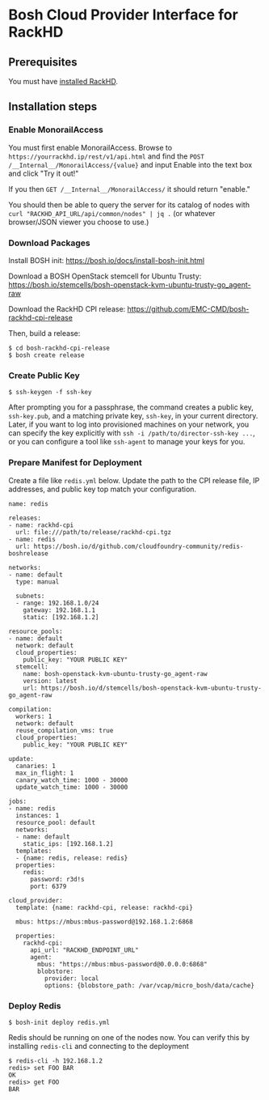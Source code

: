 # Bosh Cloud Provider Interface for RackHD

## Prerequisites

You must have [installed RackHD](http://rackhd.readthedocs.org/en/latest/).

## Installation steps

### Enable MonorailAccess

You must first enable MonorailAccess. Browse to `https://yourrackhd.ip/rest/v1/api.html` and find the `POST /__Internal__/MonorailAccess/{value}` and input Enable into the text box and click "Try it out!"

If you then `GET /__Internal__/MonorailAccess/` it should return "enable."

You should then be able to query the server for its catalog of nodes with `curl "RACKHD_API_URL/api/common/nodes" | jq .` (or whatever browser/JSON viewer you choose to use.)

### Download Packages

Install BOSH init: <https://bosh.io/docs/install-bosh-init.html>

Download a BOSH OpenStack stemcell for Ubuntu Trusty: <https://bosh.io/stemcells/bosh-openstack-kvm-ubuntu-trusty-go_agent-raw>

Download the RackHD CPI release: <https://github.com/EMC-CMD/bosh-rackhd-cpi-release>

Then, build a release:

```
$ cd bosh-rackhd-cpi-release
$ bosh create release
```

### Create Public Key

`$ ssh-keygen -f ssh-key`

After prompting you for a passphrase, the command creates a public key, `ssh-key.pub`, and a matching private key, `ssh-key`, in your current directory. Later, if you want to log into provisioned machines on your network, you can specify the key explicitly with `ssh -i /path/to/director-ssh-key ...`, or you can configure a tool like `ssh-agent` to manage your keys for you.

### Prepare Manifest for Deployment

Create a file like `redis.yml` below. Update the path to the CPI release file, IP addresses, and public key top match your configuration.

```
name: redis

releases:
- name: rackhd-cpi
  url: file:///path/to/release/rackhd-cpi.tgz
- name: redis
  url: https://bosh.io/d/github.com/cloudfoundry-community/redis-boshrelease

networks:
- name: default
  type: manual

  subnets:
  - range: 192.168.1.0/24
    gateway: 192.168.1.1
    static: [192.168.1.2]

resource_pools:
- name: default
  network: default
  cloud_properties:
    public_key: "YOUR PUBLIC KEY"
  stemcell:
    name: bosh-openstack-kvm-ubuntu-trusty-go_agent-raw
    version: latest
    url: https://bosh.io/d/stemcells/bosh-openstack-kvm-ubuntu-trusty-go_agent-raw

compilation:
  workers: 1
  network: default
  reuse_compilation_vms: true
  cloud_properties:
    public_key: "YOUR PUBLIC KEY"

update:
  canaries: 1
  max_in_flight: 1
  canary_watch_time: 1000 - 30000
  update_watch_time: 1000 - 30000

jobs:
- name: redis
  instances: 1
  resource_pool: default
  networks:
  - name: default
    static_ips: [192.168.1.2]
  templates:
  - {name: redis, release: redis}
  properties:
    redis:
      password: r3d!s
      port: 6379

cloud_provider:
  template: {name: rackhd-cpi, release: rackhd-cpi}

  mbus: https://mbus:mbus-password@192.168.1.2:6868

  properties:
    rackhd-cpi:
      api_url: "RACKHD_ENDPOINT_URL"
      agent:
        mbus: "https://mbus:mbus-password@0.0.0.0:6868"
        blobstore:
          provider: local
          options: {blobstore_path: /var/vcap/micro_bosh/data/cache}

```

### Deploy Redis

`$ bosh-init deploy redis.yml`

Redis should be running on one of the nodes now. You can verify this by installing `redis-cli` and connecting to the deployment

```
$ redis-cli -h 192.168.1.2
redis> set FOO BAR
OK
redis> get FOO
BAR
```  

